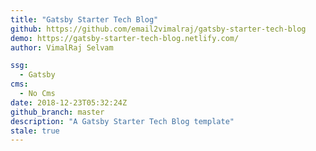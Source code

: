 ```yaml
---
title: "Gatsby Starter Tech Blog"
github: https://github.com/email2vimalraj/gatsby-starter-tech-blog
demo: https://gatsby-starter-tech-blog.netlify.com/
author: VimalRaj Selvam

ssg:
  - Gatsby
cms:
  - No Cms
date: 2018-12-23T05:32:24Z
github_branch: master
description: "A Gatsby Starter Tech Blog template"
stale: true
---
```

